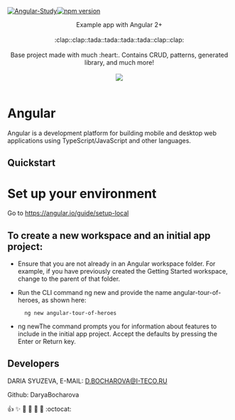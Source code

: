 [![Angular-Study](https://img.shields.io/badge/Angular-Study-Pink)](https://github.com/DaryaBocharova/angularStudy)[![npm version](https://badge.fury.io/js/%40angular%2Fcore.svg)](https://www.npmjs.com)

 <p align="center">
    Example app with Angular 2+
    <br>
    <br>
    :clap::clap::tada::tada::tada::tada::clap::clap:
    <br>
    <br>
    Base project made with much :heart:. Contains CRUD, patterns, generated library, and much more!
    <br>
    <br>
    <img src="https://media.giphy.com/media/l1J9uqrrdc8B3aa6A/giphy.gif"/>
    <br>
    <br>
  </p>
</p>

# Angular

Angular is a development platform for building mobile and desktop web applications using TypeScript/JavaScript and other languages.

## Quickstart

# Set up your environment
Go to https://angular.io/guide/setup-local

To create a new workspace and an initial app project:
-----------
* Ensure that you are not already in an Angular workspace folder. For example, if you have previously created the Getting Started workspace, change to the parent of that folder.

* Run the CLI command ng new and provide the name angular-tour-of-heroes, as shown here:

        ng new angular-tour-of-heroes
        
* ng newThe command prompts you for information about features to include in the initial app project. Accept the defaults by pressing the Enter or Return key.
        
## Developers

DARIA SYUZEVA, E-MAIL: D.BOCHAROVA@I-TECO.RU

Github: DaryaBocharova


:+1: :sparkles: :camel: :tada: :rocket: :metal: :octocat: 
```
